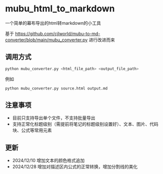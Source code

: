 # mubu_html_to_markdown

一个简单的幕布导出的html转markdown的小工具

基于 <https://github.com/cjlworld/mubu-to-md-converter/blob/main/mubu_converter.py> 进行改进而来

## 调用方式

```sh
python mubu_converter.py <html_file_path> <output_file_path>
```

例如
```sh
python mubu_converter.py source.html output.md
```

## 注意事项

- 目前只支持导出单个文件，不支持批量导出
- 支持正常化标题级别（需提前将笔记的标题级别设置好）、文本、图片、代码块、公式等常用元素
  
## 更新

- 2024/12/10 增加文本的颜色格式追加
- 2024/12/28 增加对描述区内公式的正常转换，增加分割线的美化
